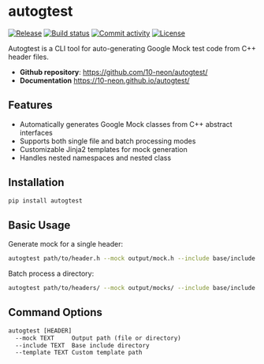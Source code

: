 # autogtest

[![Release](https://img.shields.io/github/v/release/10-neon/autogtest)](https://img.shields.io/github/v/release/10-neon/autogtest)
[![Build status](https://img.shields.io/github/actions/workflow/status/10-neon/autogtest/main.yml?branch=main)](https://github.com/10-neon/autogtest/actions/workflows/main.yml?query=branch%3Amain)
[![Commit activity](https://img.shields.io/github/commit-activity/m/10-neon/autogtest)](https://img.shields.io/github/commit-activity/m/10-neon/autogtest)
[![License](https://img.shields.io/github/license/10-neon/autogtest)](https://img.shields.io/github/license/10-neon/autogtest)

Autogtest is a CLI tool for auto-generating Google Mock test code from C++ header files.

- **Github repository**: <https://github.com/10-neon/autogtest/>
- **Documentation** <https://10-neon.github.io/autogtest/>

## Features

- Automatically generates Google Mock classes from C++ abstract interfaces
- Supports both single file and batch processing modes
- Customizable Jinja2 templates for mock generation
- Handles nested namespaces and nested class

## Installation

```bash
pip install autogtest
```
## Basic Usage
Generate mock for a single header:
```bash
autogtest path/to/header.h --mock output/mock.h --include base/include
```
Batch process a directory:
```bash
autogtest path/to/headers/ --mock output/mocks/ --include base/include
```
## Command Options
```txt
autogtest [HEADER]
  --mock TEXT     Output path (file or directory)
  --include TEXT  Base include directory
  --template TEXT Custom template path
```
